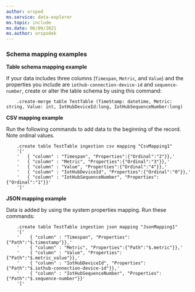 ```yaml
---
author: orspod
ms.service: data-explorer
ms.topic: include
ms.date: 06/09/2021
ms.author: orspodek
---
```

### Schema mapping examples

**Table schema mapping example**

If your data includes three columns (`Timespan`, `Metric`, and `Value`) and the properties you include are `iothub-connection-device-id` and `sequence-number`, create or alter the table schema by using this command:

```kusto
    .create-merge table TestTable (TimeStamp: datetime, Metric: string, Value: int, IotHubDeviceId:long, IotHubSequenceNumber:long)
```

**CSV mapping example**

Run the following commands to add data to the beginning of the record. Note ordinal values.

```kusto
    .create table TestTable ingestion csv mapping "CsvMapping1"
    '['
    '   { "column" : "Timespan", "Properties":{"Ordinal":"2"}},'
    '   { "column" : "Metric", "Properties":{"Ordinal":"3"}},'
    '   { "column" : "Value", "Properties":{"Ordinal":"4"}},'
    '   { "column" : "IotHubDeviceId", "Properties":{"Ordinal":"0"}},'
    '   { "column" : "IotHubSequenceNumber", "Properties":{"Ordinal":"1"}}'
    ']'
```
 
**JSON mapping example**

Data is added by using the system properties mapping. Run these commands:

```kusto
    .create table TestTable ingestion json mapping "JsonMapping1"
    '['
    '    { "column" : "Timespan", "Properties":{"Path":"$.timestamp"}},'
    '    { "column" : "Metric", "Properties":{"Path":"$.metric"}},'
    '    { "column" : "Value", "Properties":{"Path":"$.metric_value"}},'
    '    { "column" : "IotHubDeviceId", "Properties":{"Path":"$.iothub-connection-device-id"}},'
    '    { "column" : "IotHubSequenceNumber", "Properties":{"Path":"$.sequence-number"}}'
    ']'
```
